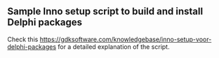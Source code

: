 ## Sample Inno setup script to build and install Delphi packages

Check this https://gdksoftware.com/knowledgebase/inno-setup-voor-delphi-packages for a detailed explanation of the script.